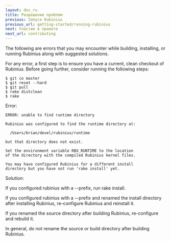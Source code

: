 ```yaml
---
layout: doc_ru
title: Разрешение проблем
previous: Запуск Rubinius
previous_url: getting-started/running-rubinius
next: Участие в проекте
next_url: contributing
---
```


The following are errors that you may encounter while building, installing, or
running Rubinius along with suggested solutions.

For any error, a first step is to ensure you have a current, clean checkout of
Rubinius. Before going further, consider running the following steps:

    $ git co master
    $ git reset --hard
    $ git pull
    $ rake distclean
    $ rake


Error:

    ERROR: unable to find runtime directory

    Rubinius was configured to find the runtime directory at:

      /Users/brian/devel/rubinius/runtime

    but that directory does not exist.

    Set the environment variable RBX_RUNTIME to the location
    of the directory with the compiled Rubinius kernel files.

    You may have configured Rubinius for a different install
    directory but you have not run 'rake install' yet.

Solution:

  If you configured rubinius with a --prefix, run rake install.

  If you configured rubinius with a --prefix and renamed the install directory
  after installing Rubinius, re-configure Rubinius and reinstall it.

  If you renamed the source directory after building Rubinius, re-configure
  and rebuild it.

  In general, do not rename the source or build directory after building
  Rubinius.

